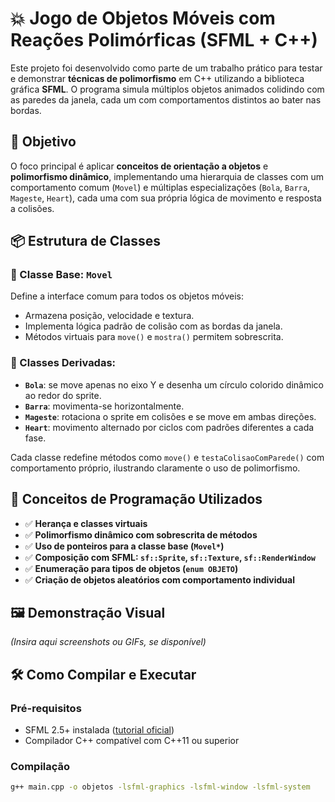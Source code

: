 # 💥 Jogo de Objetos Móveis com Reações Polimórficas (SFML + C++)

Este projeto foi desenvolvido como parte de um trabalho prático para testar e demonstrar **técnicas de polimorfismo** em C++ utilizando a biblioteca gráfica **SFML**. O programa simula múltiplos objetos animados colidindo com as paredes da janela, cada um com comportamentos distintos ao bater nas bordas.

## 🎯 Objetivo

O foco principal é aplicar **conceitos de orientação a objetos** e **polimorfismo dinâmico**, implementando uma hierarquia de classes com um comportamento comum (`Movel`) e múltiplas especializações (`Bola`, `Barra`, `Mageste`, `Heart`), cada uma com sua própria lógica de movimento e resposta a colisões.

## 📦 Estrutura de Classes

### 🧱 Classe Base: `Movel`

Define a interface comum para todos os objetos móveis:
- Armazena posição, velocidade e textura.
- Implementa lógica padrão de colisão com as bordas da janela.
- Métodos virtuais para `move()` e `mostra()` permitem sobrescrita.

### 🔁 Classes Derivadas:

- **`Bola`**: se move apenas no eixo Y e desenha um círculo colorido dinâmico ao redor do sprite.
- **`Barra`**: movimenta-se horizontalmente.
- **`Mageste`**: rotaciona o sprite em colisões e se move em ambas direções.
- **`Heart`**: movimento alternado por ciclos com padrões diferentes a cada fase.

Cada classe redefine métodos como `move()` e `testaColisaoComParede()` com comportamento próprio, ilustrando claramente o uso de polimorfismo.

## 🧠 Conceitos de Programação Utilizados

- ✅ **Herança e classes virtuais**
- ✅ **Polimorfismo dinâmico com sobrescrita de métodos**
- ✅ **Uso de ponteiros para a classe base (`Movel*`)**
- ✅ **Composição com SFML: `sf::Sprite`, `sf::Texture`, `sf::RenderWindow`**
- ✅ **Enumeração para tipos de objetos (`enum OBJETO`)**
- ✅ **Criação de objetos aleatórios com comportamento individual**

## 🖼️ Demonstração Visual

*(Insira aqui screenshots ou GIFs, se disponível)*

## 🛠️ Como Compilar e Executar

### Pré-requisitos

- SFML 2.5+ instalada ([tutorial oficial](https://www.sfml-dev.org/tutorials/2.5/start-linux.php))
- Compilador C++ compatível com C++11 ou superior

### Compilação

```bash
g++ main.cpp -o objetos -lsfml-graphics -lsfml-window -lsfml-system
